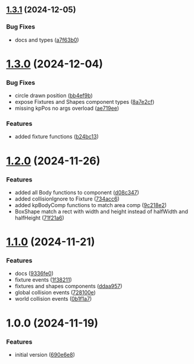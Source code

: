## [1.3.1](https://github.com/KeSuave/KaPlanck/compare/v1.3.0...v1.3.1) (2024-12-05)


### Bug Fixes

* docs and types ([a7f63b0](https://github.com/KeSuave/KaPlanck/commit/a7f63b0c0126a9e1dc082b879b7846732042f740))

# [1.3.0](https://github.com/KeSuave/KaPlanck/compare/v1.2.0...v1.3.0) (2024-12-04)


### Bug Fixes

* circle drawn position ([bb4ef9b](https://github.com/KeSuave/KaPlanck/commit/bb4ef9bbb25d06aa1163335c506c9a14604e3384))
* expose Fixtures and Shapes component types ([8a7e2cf](https://github.com/KeSuave/KaPlanck/commit/8a7e2cf607b0608eaf2f78ee98cea37b4a166c9b))
* missing kpPos no args overload ([ae719ee](https://github.com/KeSuave/KaPlanck/commit/ae719ee122ee8b3ff2eab990d8533a379a6d8c31))


### Features

* added fixture functions ([b24bc13](https://github.com/KeSuave/KaPlanck/commit/b24bc13cedcbf9b17ad3938e06636bf8665325a5))

# [1.2.0](https://github.com/KeSuave/KaPlanck/compare/v1.1.0...v1.2.0) (2024-11-26)


### Features

* added all Body functions to component ([d08c347](https://github.com/KeSuave/KaPlanck/commit/d08c347e54fd31e847a9008b23fb45f2b6c43b20))
* added collisionIgnore to Fixture ([734acc6](https://github.com/KeSuave/KaPlanck/commit/734acc6f34635befcca60244a234abd86f08f25a))
* added kpBodyComp functions to match area comp ([9c218e2](https://github.com/KeSuave/KaPlanck/commit/9c218e2812c04f33c20ad3ef01b40da4b5cd9ed0))
* BoxShape match a rect with width and height instead of halfWidth and halfHeight ([71f21a6](https://github.com/KeSuave/KaPlanck/commit/71f21a694732c8f73297ec207d877a65c9914245))

# [1.1.0](https://github.com/KeSuave/KaPlanck/compare/v1.0.0...v1.1.0) (2024-11-21)


### Features

* docs ([9336fe0](https://github.com/KeSuave/KaPlanck/commit/9336fe0812f140a4d7646e3291d2bae0e2f59477))
* fixture events ([1f38211](https://github.com/KeSuave/KaPlanck/commit/1f382114d746494957914d83c59ed8ce0b27b9ee))
* fixtures and shapes components ([ddaa957](https://github.com/KeSuave/KaPlanck/commit/ddaa957a92610835649665664f9de65613de337c))
* global collision events ([728100e](https://github.com/KeSuave/KaPlanck/commit/728100e63502c478abe3508e04a82428179e9ca1))
* world collision events ([0b1f1a7](https://github.com/KeSuave/KaPlanck/commit/0b1f1a733dfae33fb86f267804b08664a70fb182))

# 1.0.0 (2024-11-19)


### Features

* initial version ([690e6e8](https://github.com/KeSuave/KaPlanck/commit/690e6e8b11e926a057d871fc2ecf0f637d5011a5))
